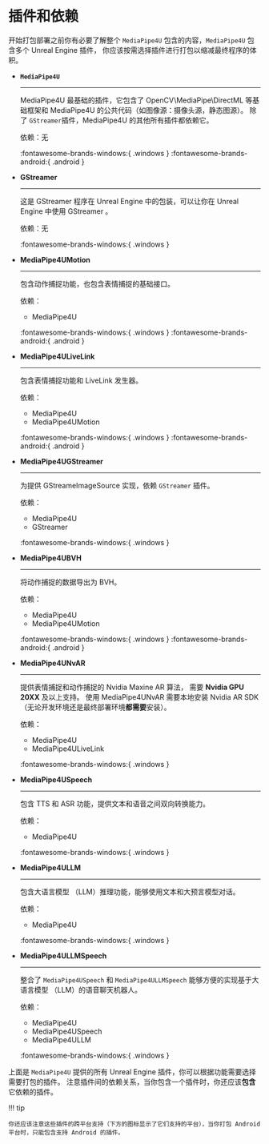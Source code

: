 # 插件和依赖

开始打包部署之前你有必要了解整个 `MediaPipe4U` 包含的内容，`MediaPipe4U` 包含多个 Unreal Engine 插件，
你应该按需选择插件进行打包以缩减最终程序的体积。


<div class="grid cards" markdown>

-   __`MediaPipe4U`__

    ---

    MediaPipe4U 最基础的插件，它包含了 OpenCV\MediaPipe\DirectML 等基础框架和
    MediaPipe4U 的公共代码（如图像源：摄像头源，静态图源）。 除了 `GStreamer`插件，MediaPipe4U 的其他所有插件都依赖它。   

    依赖：无

    :fontawesome-brands-windows:{ .windows }  :fontawesome-brands-android:{ .android }

-   __GStreamer__

    ---

    这是 GStreamer 程序在 Unreal Engine 中的包装，可以让你在 Unreal Engine 中使用 GStreamer 。    

    依赖：无

    :fontawesome-brands-windows:{ .windows }

-   __MediaPipe4UMotion__

    ---

    包含动作捕捉功能，也包含表情捕捉的基础接口。   

    依赖： 
     
    - MediaPipe4U

    :fontawesome-brands-windows:{ .windows }  :fontawesome-brands-android:{ .android }

-   __MediaPipe4ULiveLink__

    ---

    包含表情捕捉功能和 LiveLink 发生器。   

    依赖：   

    - MediaPipe4U
    - MediaPipe4UMotion

    :fontawesome-brands-windows:{ .windows }  :fontawesome-brands-android:{ .android }

-   __MediaPipe4UGStreamer__

    ---

    为提供 GStreameImageSource 实现，依赖 `GStreamer` 插件。   

    依赖：

    - MediaPipe4U
    - GStreamer

    :fontawesome-brands-windows:{ .windows }

-   __MediaPipe4UBVH__

    ---

    将动作捕捉的数据导出为 BVH。   

    依赖：

    - MediaPipe4U
    - MediaPipe4UMotion

    :fontawesome-brands-windows:{ .windows }  :fontawesome-brands-android:{ .android }

-   __MediaPipe4UNvAR__

    ---

    提供表情捕捉和动作捕捉的 Nvidia Maxine AR 算法， 需要 **Nvidia GPU 20XX** 及以上支持。
    使用 MediaPipe4UNvAR 需要本地安装 Nvidia AR SDK （无论开发环境还是最终部署环境**都需要**安装）。   

    依赖：

    - MediaPipe4U
    - MediaPipe4ULiveLink

    :fontawesome-brands-windows:{ .windows }

-   __MediaPipe4USpeech__

    ---

    包含 TTS 和 ASR 功能，提供文本和语音之间双向转换能力。   

    依赖：

    - MediaPipe4U

    :fontawesome-brands-windows:{ .windows }

-   __MediaPipe4ULLM__

    ---

    包含大语言模型 （LLM）推理功能，能够使用文本和大预言模型对话。

    依赖：

    - MediaPipe4U

    :fontawesome-brands-windows:{ .windows }

-   __MediaPipe4ULLMSpeech__

    ---

    整合了 `MediaPipe4USpeech` 和 `MediaPipe4ULLMSpeech` 能够方便的实现基于大语言模型 （LLM）的语音聊天机器人。   

    依赖：

    - MediaPipe4U
    - MediaPipe4USpeech
    - MediaPipe4ULLM

    :fontawesome-brands-windows:{ .windows }



</div>


上面是 `MediaPipe4U` 提供的所有 Unreal Engine 插件，你可以根据功能需要选择需要打包的插件。
注意插件间的依赖关系，当你包含一个插件时，你还应该**包含**它依赖的插件。   

!!! tip

    你还应该注意这些插件的跨平台支持（下方的图标显示了它们支持的平台），当你打包 Android 平台时，只能包含支持 Android 的插件。

